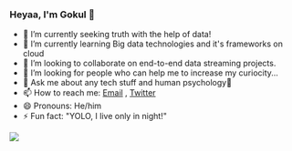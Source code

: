 ### Heyaa, I'm Gokul 👋

- 🔭 I’m currently seeking truth with the help of data!
- 🌱 I’m currently learning Big data technologies and it's frameworks on cloud  
- 👯 I’m looking to collaborate on end-to-end data streaming projects.
- 🤔 I’m looking for people who can help me to increase my curiocity...
- 💬 Ask me about any tech stuff and human psychology🐰
- 📫 How to reach me: [Email](gokularumugam64@gmail.com) , [Twitter](https://twitter.com/gokularumugam05)
- 😄 Pronouns: He/him
- ⚡ Fun fact: "YOLO, I live only in night!" 

<img src = "https://github-readme-stats.vercel.app/api?username=GokulArumugam&&show_icons=true&title_color=ffffff&icon_color=bb2acf&text_color=ffffff&bg_color=151515">
